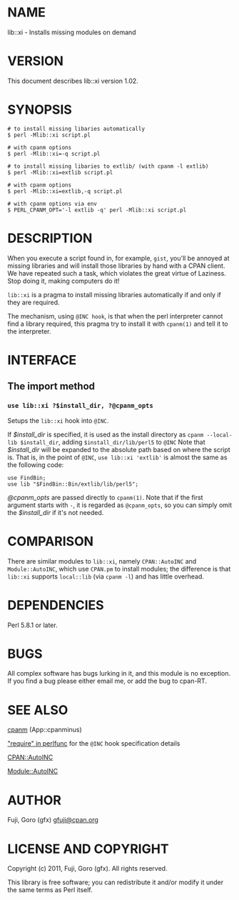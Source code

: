 # NAME

lib::xi - Installs missing modules on demand

# VERSION

This document describes lib::xi version 1.02.

# SYNOPSIS

    # to install missing libaries automatically
    $ perl -Mlib::xi script.pl

    # with cpanm options
    $ perl -Mlib::xi=-q script.pl

    # to install missing libaries to extlib/ (with cpanm -l extlib)
    $ perl -Mlib::xi=extlib script.pl

    # with cpanm options
    $ perl -Mlib::xi=extlib,-q script.pl

    # with cpanm options via env
    $ PERL_CPANM_OPT='-l extlib -q' perl -Mlib::xi script.pl

# DESCRIPTION

When you execute a script found in, for example, `gist`, you'll be annoyed
at missing libraries and will install those libraries by hand with a CPAN
client. We have repeated such a task, which violates the great virtue of
Laziness. Stop doing it, making computers do it!

`lib::xi` is a pragma to install missing libraries automatically if and only
if they are required.

The mechanism, using `@INC hook`, is that when the perl interpreter cannot
find a library required, this pragma try to install it with `cpanm(1)` and
tell it to the interpreter.

# INTERFACE

## The import method

### `use lib::xi ?$install_dir, ?@cpanm_opts`

Setups the `lib::xi` hook into `@INC`.

If _$install\_dir_ is specified, it is used as the install directory as
`cpanm --local-lib $install_dir`, adding `$install_dir/lib/perl5` to `@INC`
Note that _$install\_dir_ will be expanded to the absolute path based on
where the script is. That is, in the point of `@INC`, `use lib::xi 'extlib'` is almost the same as the following code:

    use FindBin;
    use lib "$FindBin::Bin/extlib/lib/perl5";

_@cpanm\_opts_ are passed directly to `cpanm(1)`. Note that if the first argument starts with `-`, it is regarded as `@cpanm_opts`, so you can simply omit
the _$install\_dir_ if it's not needed.

# COMPARISON

There are similar modules to `lib::xi`, namely `CPAN::AutoINC` and
`Module::AutoINC`, which use `CPAN.pm` to install modules; the difference
is that `lib::xi` supports `local::lib` (via `cpanm -l`) and has little
overhead.

# DEPENDENCIES

Perl 5.8.1 or later.

# BUGS

All complex software has bugs lurking in it, and this module is no
exception. If you find a bug please either email me, or add the bug
to cpan-RT.

# SEE ALSO

[cpanm](http://search.cpan.org/perldoc?cpanm) (App::cpanminus)

["require" in perlfunc](http://search.cpan.org/perldoc?perlfunc#require) for the `@INC` hook specification details

[CPAN::AutoINC](http://search.cpan.org/perldoc?CPAN::AutoINC)

[Module::AutoINC](http://search.cpan.org/perldoc?Module::AutoINC)

# AUTHOR

Fuji, Goro (gfx) <gfuji@cpan.org>

# LICENSE AND COPYRIGHT

Copyright (c) 2011, Fuji, Goro (gfx). All rights reserved.

This library is free software; you can redistribute it and/or modify
it under the same terms as Perl itself.
